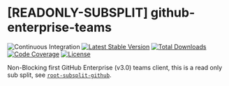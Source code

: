 # [READONLY-SUBSPLIT] github-enterprise-teams


![Continuous Integration](https://github.com/php-api-clients/github-enterprise-teams/workflows/Continuous%20Integration/badge.svg)
[![Latest Stable Version](https://poser.pugx.org/api-clients/github-enterprise-teams/v/stable.png)](https://packagist.org/packages/api-clients/github-enterprise-teams)
[![Total Downloads](https://poser.pugx.org/api-clients/github-enterprise-teams/downloads.png)](https://packagist.org/packages/api-clients/github-enterprise-teams)
[![Code Coverage](https://scrutinizer-ci.com/g/php-api-clients/github-enterprise-teams/badges/coverage.png?b==)](https://scrutinizer-ci.com/g/php-api-clients/github-enterprise-teams/?branch=)
[![License](https://poser.pugx.org/api-clients/github-enterprise-teams/license.png)](https://packagist.org/packages/api-clients/github-enterprise-teams)

Non-Blocking first GitHub Enterprise (v3.0) teams client, this is a read only sub split, see [`root-subsplit-github`](https://github.com/php-api-clients/root-subsplit-github).
